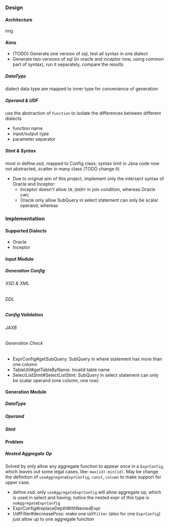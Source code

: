 

### Design
#### Architecture
img

#### Aims
- (TODO) Generate one version of sql, test all syntax in one dialect
- Generate two versions of sql (in oracle and inceptor now, using common part of syntax), run it separately, compare the results

##### DataType
dialect data type are mapped to inner type for convenience of generation
##### Operand & UDF
use the abstraction of `Function` to isolate the differences between different dialects
- function name
- input/output type
- parameter separator
##### Stmt & Syntax
most in define.xsd, mapped to Config class;
syntax limit in Java code now not abstracted, scatter in many class (TODO change it)
 - Due to original aim of this project, implement only the intersect syntax of Oracle and Inceptor:
   - Inceptor doesn't allow `IN_QUERY` in join condition, whereas Oracle can;
   - Oracle only allow SubQuery in select statement can only be scalar operand, whereas  

### Implementation
   
#### Supported Dialects
- Oracle
- Inceptor

#### Input Module
##### Generation Config
###### XSD & XML
###### DDL

##### Config Validation
###### JAXB
###### Generation Check

- ExprConfig#getSubQuery: SubQuery in where statement has more than one column
- TableUtil#getTableByName: Invalid table name
- SelectListStmt#SelectListStmt: SubQuery in select statement can only be scalar operand (one column, one row)

#### Generation Module
##### DataType
##### Operand
##### Stmt


#### Problem
##### Nested Aggregate Op
Solved by only allow any aggregate function to appear once in a `ExprConfig`, which leaves out some legal cases, like: `max(id)-min(id)`.
May be change the definition of `useAggregateExprConfig`, `const`, `column` to make support for upper case.

- define.xsd: only `useAggregateExprConfig` will allow aggregate op, which is used in select and having; notice the nested expr of this type is `noAggregateExprConfig`
- ExprConfig#replaceDepthWithNestedExpr
- UdfFilter#decreasePoss: make one `UdfFilter` (also for one `ExprConfig`) just allow up to one aggregate funciton